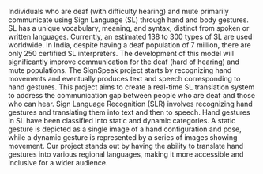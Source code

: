 Individuals who are deaf (with difficulty hearing) and mute primarily communicate using Sign Language (SL) through hand and body gestures. SL has a unique vocabulary, meaning, and syntax, distinct from spoken or written languages. Currently, an estimated 138 to 300 types of SL are used worldwide. In India, despite having a deaf population of 7 million, there are only 250 certified SL interpreters. 
The development of this model will significantly improve communication for the deaf (hard of hearing) and mute populations. The SignSpeak project starts by recognizing hand movements and eventually produces text and speech corresponding to hand gestures.
This project aims to create a real-time SL translation system to address the communication gap between people who are deaf and those who can hear. Sign Language Recognition (SLR) involves recognizing hand gestures and translating them into text and then to speech. Hand gestures in SL have been classified into static and dynamic categories. 
A static gesture is depicted as a single image of a hand configuration and pose, while a dynamic gesture is represented by a series of images showing movement. Our project stands out by having the ability to translate hand gestures into various regional languages, making it more accessible and inclusive for a wider audience. 

